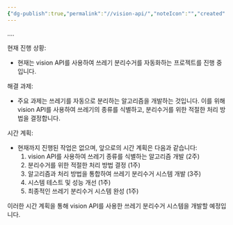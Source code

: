 ```yaml
---
{"dg-publish":true,"permalink":"//vision-api/","noteIcon":"","created":"2023-10-01T13:26:29.011+09:00","updated":"2023-10-01T15:49:20.821+09:00"}
---
```


....

현재 진행 상황:
- 현재는 vision API를 사용하여 쓰레기 분리수거를 자동화하는 프로젝트를 진행 중입니다.

해결 과제:
- 주요 과제는 쓰레기를 자동으로 분리하는 알고리즘을 개발하는 것입니다. 이를 위해 vision API를 사용하여 쓰레기의 종류를 식별하고, 분리수거를 위한 적절한 처리 방법을 결정합니다.

시간 계획:
- 현재까지 진행된 작업은 없으며, 앞으로의 시간 계획은 다음과 같습니다:
  1. vision API를 사용하여 쓰레기 종류를 식별하는 알고리즘 개발 (2주)
  2. 분리수거를 위한 적절한 처리 방법 결정 (1주)
  3. 알고리즘과 처리 방법을 통합하여 쓰레기 분리수거 시스템 개발 (3주)
  4. 시스템 테스트 및 성능 개선 (1주)
  5. 최종적인 쓰레기 분리수거 시스템 완성 (1주)

이러한 시간 계획을 통해 vision API를 사용한 쓰레기 분리수거 시스템을 개발할 예정입니다.
